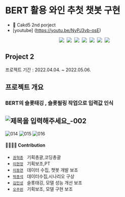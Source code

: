 # BERT 활용 와인 추첫 챗봇 구현  

- 🍷 Cakd5 2nd porject
- [youtube] (https://youtu.be/NyPJ3vb-osE)
<p align="center">
  <img src="https://img.shields.io/badge/Python-3766AB?style=flat-square&logo=Python&logoColor=white"/></a>&nbsp 
  <img src="https://img.shields.io/badge/BERT-6DB33F?style=flat-square&logo=BERT&logoColor=white"/></a>&nbsp 
  <img src="https://img.shields.io/badge/Flask-092E20?style=flat-square&logo=Flask&logoColor=white"/></a>&nbsp 
  <img src="https://img.shields.io/badge/HTML-E6B91E?style=flat-square&logo=HTML&logoColor=white"/></a>&nbsp 
  <img src="https://img.shields.io/badge/javascript-333664?style=flat-square&logo=javascript&logoColor=white"/></a>&nbsp 
  <img src="https://img.shields.io/badge/css-005571?style=flat-square&logo=css&logoColor=white"/></a>&nbsp 
    <img src="https://img.shields.io/badge/visualstudio-64335F?style=flat-square&logo=visualstudio&logoColor=white"/></a>&nbsp
</p>


## Project 2
프로젝트 기간 : 2022.04.04. ~ 2022.05.06.


## 프로젝트 개요 

### BERT의 슬롯태깅 , 슬롯필링 작업으로 입력값 인식 
![제목을 입력해주세요_-002](https://user-images.githubusercontent.com/96768479/175244776-1693578d-cb1b-4580-b3e3-1ef765d04eaf.png)
--------------------------

![014](https://user-images.githubusercontent.com/96768479/175249123-09e3ae10-47d2-4790-996a-4834a237b497.png)
![015](https://user-images.githubusercontent.com/96768479/175250234-295c0a2d-f9e3-474d-82c1-9e7c94508ec9.png)
![016](https://user-images.githubusercontent.com/96768479/175250257-c6d03ec3-2225-4acf-b183-87166b8b01d5.png)



#### 👨‍👩‍👦‍👦 Contribution  

- [`권혁종`](https://github.com/gitHek) &nbsp; 기획총괄,코딩총괄
- [`이현정`](https://github.com/hyunjung28) &nbsp; 기획보조,PT
- [`이동연`](https://github.com/movingkite) &nbsp; 데이터 수집, 챗봇 개발 보조
- [`박종석`](https://github.com/blazestar95) &nbsp; 데이터수집,시나리오 구상
- [`김민성`](https://github.com/nycticebus0915) &nbsp; 슬롯태깅, 모델 성능 개선 보조
- [`오주완`](https://github.com/joowaun93) &nbsp; 기획보조, 모델 구현 보조
